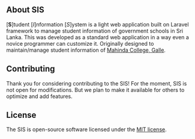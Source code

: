<!-- <p align="center"><img src="https://laravel.com/assets/img/components/logo-laravel.svg"></p> -->

<!-- <p align="center">
<a href="https://travis-ci.org/laravel/framework"><img src="https://travis-ci.org/laravel/framework.svg" alt="Build Status"></a>
<a href="https://packagist.org/packages/laravel/framework"><img src="https://poser.pugx.org/laravel/framework/d/total.svg" alt="Total Downloads"></a>
<a href="https://packagist.org/packages/laravel/framework"><img src="https://poser.pugx.org/laravel/framework/v/stable.svg" alt="Latest Stable Version"></a>
<a href="https://packagist.org/packages/laravel/framework"><img src="https://poser.pugx.org/laravel/framework/license.svg" alt="License"></a>
</p> -->

## About SIS

[**S**]tudent [_I_]nformation [_S_]ystem is a light web application built on Laravel framework to manage student information of government schools in Sri Lanka. This was developed as a standard web application in a way even a novice programmer can customize it. Originally designed to maintain/manage student information of [Mahinda College, Galle](http://www.mahindacollege.lk).

## Contributing

Thank you for considering contributing to the SIS! For the moment, SIS is not open for modifications. But we plan to make it available for others to optimize and add features.

## License

The SIS is open-source software licensed under the [MIT license](https://opensource.org/licenses/MIT).
